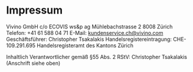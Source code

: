 # Impressum 
 
Vivino GmbH
c/o ECOVIS ws&p ag
Mühlebachstrasse 2 
8008 Zürich
Telefon: +41 61 588 04 71
E-Mail: kundenservice.ch@vivino.com
Geschäftsführer: Christopher Tsakalakis
Handelsregistereintragung: CHE-109.291.695 Handelsregisteramt des Kantons Zürich
 
Inhaltlich Verantwortlicher gemäß §55 Abs. 2 RStV: Christopher Tsakalakis (Anschrift siehe oben)
